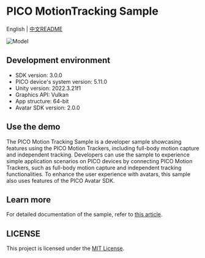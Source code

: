 # PICO MotionTracking Sample
English | [中文README](./README.zh_CN.md)

![Model](https://github.com/Pico-Developer/PICOMotionTrackerSample-Unity/blob/main/pico-motion-tracker-sample.jpg)

## Development environment

- SDK version: 3.0.0
- PICO device's system version: 5.11.0
- Unity version: 2022.3.21f1
- Graphics API: Vulkan
- App structure: 64-bit
- Avatar SDK version: 2.0.0

## Use the demo

The PICO Motion Tracking Sample is a developer sample showcasing features using the PICO Motion Trackers, including full-body motion capture and independent tracking. Developers can use the sample to experience simple application scenarios on PICO devices by connecting PICO Motion Trackers, such as full-body motion capture and independent tracking functionalities. To enhance the user experience with avatars, this sample also uses features of the PICO Avatar SDK.

## Learn more

For detailed documentation of the sample, refer to [this article](https://developer.picoxr.com/document/unity/motion-tracking-sample/).

## LICENSE
This project is licensed under the [MIT License](./License.md).
